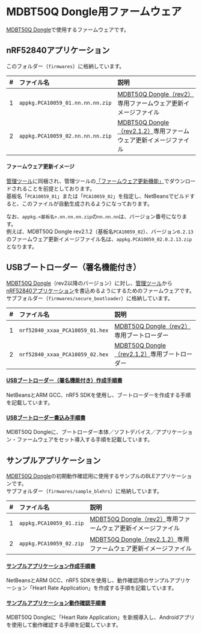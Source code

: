 # MDBT50Q Dongle用ファームウェア

[MDBT50Q Dongle](../../FIDO2Device/MDBT50Q_Dongle/README.md)で使用するファームウェアです。

## nRF52840アプリケーション

このフォルダー（`firmwares`）に格納しています。

| # |ファイル名 |説明 |
|:-:|:-|:-|
|1|`appkg.PCA10059_01.nn.nn.nn.zip`|[MDBT50Q Dongle（rev2）](../../FIDO2Device/MDBT50Q_Dongle/pcb_rev2/README.md)専用ファームウェア更新イメージファイル|
|2|`appkg.PCA10059_02.nn.nn.nn.zip`|[MDBT50Q Dongle（rev2.1.2）](../../FIDO2Device/MDBT50Q_Dongle/pcb_rev2_1_2/README.md)専用ファームウェア更新イメージファイル|

#### ファームウェア更新イメージ

[管理ツール](../../MaintenanceTool)に同梱され、管理ツールの[「ファームウェア更新機能」](../../MaintenanceTool/macOSApp/UPDATEFIRMWARE.md)でダウンロードされることを前提としております。<br>
基板名「`PCA10059_01`」または「`PCA10059_02`」を指定し、NetBeansでビルドすると、このファイルが自動生成されるようになっております。

なお、`appkg.<基板名>.nn.nn.nn.zip`の`nn.nn.nn`は、バージョン番号になります。<br>
例えば、MDBT50Q Dongle rev2.1.2（基板名`PCA10059_02`）、バージョン`0.2.13`のファームウェア更新イメージファイル名は、`appkg.PCA10059_02.0.2.13.zip`となります。

## USBブートローダー（署名機能付き）

[MDBT50Q Dongle](../../FIDO2Device/MDBT50Q_Dongle/README.md)（rev2以降のバージョン）に対し、[管理ツール](../../MaintenanceTool)から[nRF52840アプリケーション](../../nRF52840_app/README.md)を書込めるようにするためのファームウェアです。<br>
サブフォルダー（`firmwares/secure_bootloader`）に格納しています。

| # |ファイル名 |説明 |
|:-:|:-|:-|
|1|`nrf52840_xxaa_PCA10059_01.hex`|[MDBT50Q Dongle（rev2）](../../FIDO2Device/MDBT50Q_Dongle/pcb_rev2/README.md)専用ブートローダー|
|2|`nrf52840_xxaa_PCA10059_02.hex`|[MDBT50Q Dongle（rev2.1.2）](../../FIDO2Device/MDBT50Q_Dongle/pcb_rev2_1_2/README.md)専用ブートローダー|

#### [USBブートローダー（署名機能付き）作成手順書](../../nRF52840_app/firmwares/secure_bootloader/BUILDSBL.md)
NetBeansとARM GCC、nRF5 SDKを使用し、ブートローダーを作成する手順を記載しています。

#### [USBブートローダー書込み手順書](../../nRF52840_app/firmwares/secure_bootloader/WRITESBL.md)
MDBT50Q Dongleに、ブートローダー本体／ソフトデバイス／アプリケーション・ファームウェアをセット導入する手順を記載しています。

## サンプルアプリケーション

[MDBT50Q Dongle](../../FIDO2Device/MDBT50Q_Dongle/README.md)の初期動作確認用に使用するサンプルのBLEアプリケーションです。<br>
サブフォルダー（`firmwares/sample_blehrs`）に格納しています。

| # |ファイル名 |説明 |
|:-:|:-|:-|
|1|`appkg.PCA10059_01.zip`|[MDBT50Q Dongle（rev2）](../../FIDO2Device/MDBT50Q_Dongle/pcb_rev2/README.md)専用ファームウェア更新イメージファイル|
|2|`appkg.PCA10059_02.zip`|[MDBT50Q Dongle（rev2.1.2）](../../FIDO2Device/MDBT50Q_Dongle/pcb_rev2_1_2/README.md)専用ファームウェア更新イメージファイル|

#### [サンプルアプリケーション作成手順書](../../nRF52840_app/firmwares/sample_blehrs/BUILDHRS.md)
NetBeansとARM GCC、nRF5 SDKを使用し、動作確認用のサンプルアプリケーション「Heart Rate Application」を作成する手順を記載しています。

#### [サンプルアプリケーション動作確認手順書](../../nRF52840_app/firmwares/sample_blehrs/WRITEHRS.md)
MDBT50Q Dongleに「Heart Rate Application」を新規導入し、Androidアプリを使用して動作確認する手順を記載しています。

